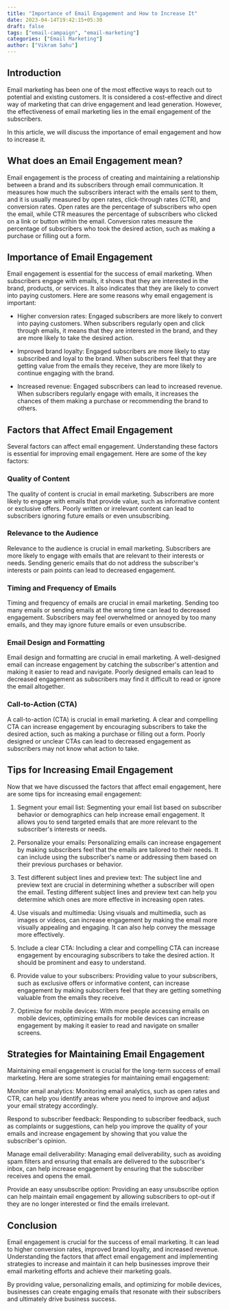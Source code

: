 ```yaml
---
title: "Importance of Email Engagement and How to Increase It"
date: 2023-04-14T19:42:15+05:30
draft: false
tags: ["email-campaign", "email-marketing"]
categories: ["Email Marketing"]
author: ["Vikram Sahu"]
---
```


## Introduction

Email marketing has been one of the most effective ways to reach out to potential and existing customers. It is considered a cost-effective and direct way of marketing that can drive engagement and lead generation. However, the effectiveness of email marketing lies in the email engagement of the subscribers.

In this article, we will discuss the importance of email engagement and how to increase it.

## What does an Email Engagement mean?

Email engagement is the process of creating and maintaining a relationship between a brand and its subscribers through email communication. It measures how much the subscribers interact with the emails sent to them, and it is usually measured by open rates, click-through rates (CTR), and conversion rates. Open rates are the percentage of subscribers who open the email, while CTR measures the percentage of subscribers who clicked on a link or button within the email. Conversion rates measure the percentage of subscribers who took the desired action, such as making a purchase or filling out a form.

## Importance of Email Engagement

Email engagement is essential for the success of email marketing. When subscribers engage with emails, it shows that they are interested in the brand, products, or services. It also indicates that they are likely to convert into paying customers. Here are some reasons why email engagement is important:

- Higher conversion rates: Engaged subscribers are more likely to convert into paying customers. When subscribers regularly open and click through emails, it means that they are interested in the brand, and they are more likely to take the desired action.

- Improved brand loyalty: Engaged subscribers are more likely to stay subscribed and loyal to the brand. When subscribers feel that they are getting value from the emails they receive, they are more likely to continue engaging with the brand.

- Increased revenue: Engaged subscribers can lead to increased revenue. When subscribers regularly engage with emails, it increases the chances of them making a purchase or recommending the brand to others.

## Factors that Affect Email Engagement

Several factors can affect email engagement. Understanding these factors is essential for improving email engagement. Here are some of the key factors:

### Quality of Content

The quality of content is crucial in email marketing. Subscribers are more likely to engage with emails that provide value, such as informative content or exclusive offers. Poorly written or irrelevant content can lead to subscribers ignoring future emails or even unsubscribing.

### Relevance to the Audience

Relevance to the audience is crucial in email marketing. Subscribers are more likely to engage with emails that are relevant to their interests or needs. Sending generic emails that do not address the subscriber's interests or pain points can lead to decreased engagement.

### Timing and Frequency of Emails

Timing and frequency of emails are crucial in email marketing. Sending too many emails or sending emails at the wrong time can lead to decreased engagement. Subscribers may feel overwhelmed or annoyed by too many emails, and they may ignore future emails or even unsubscribe.

### Email Design and Formatting

Email design and formatting are crucial in email marketing. A well-designed email can increase engagement by catching the subscriber's attention and making it easier to read and navigate. Poorly designed emails can lead to decreased engagement as subscribers may find it difficult to read or ignore the email altogether.

### Call-to-Action (CTA)

A call-to-action (CTA) is crucial in email marketing. A clear and compelling CTA can increase engagement by encouraging subscribers to take the desired action, such as making a purchase or filling out a form. Poorly designed or unclear CTAs can lead to decreased engagement as subscribers may not know what action to take.

## Tips for Increasing Email Engagement

Now that we have discussed the factors that affect email engagement, here are some tips for increasing email engagement:

1. Segment your email list: Segmenting your email list based on subscriber behavior or demographics can help increase email engagement. It allows you to send targeted emails that are more relevant to the subscriber's interests or needs.

2. Personalize your emails: Personalizing emails can increase engagement by making subscribers feel that the emails are tailored to their needs. It can include using the subscriber's name or addressing them based on their previous purchases or behavior.

3. Test different subject lines and preview text: The subject line and preview text are crucial in determining whether a subscriber will open the email. Testing different subject lines and preview text can help you determine which ones are more effective in increasing open rates.

4. Use visuals and multimedia: Using visuals and multimedia, such as images or videos, can increase engagement by making the email more visually appealing and engaging. It can also help convey the message more effectively.

5. Include a clear CTA: Including a clear and compelling CTA can increase engagement by encouraging subscribers to take the desired action. It should be prominent and easy to understand.

6. Provide value to your subscribers: Providing value to your subscribers, such as exclusive offers or informative content, can increase engagement by making subscribers feel that they are getting something valuable from the emails they receive.

7. Optimize for mobile devices: With more people accessing emails on mobile devices, optimizing emails for mobile devices can increase engagement by making it easier to read and navigate on smaller screens.

## Strategies for Maintaining Email Engagement

Maintaining email engagement is crucial for the long-term success of email marketing. Here are some strategies for maintaining email engagement:

Monitor email analytics: Monitoring email analytics, such as open rates and CTR, can help you identify areas where you need to improve and adjust your email strategy accordingly.

Respond to subscriber feedback: Responding to subscriber feedback, such as complaints or suggestions, can help you improve the quality of your emails and increase engagement by showing that you value the subscriber's opinion.

Manage email deliverability: Managing email deliverability, such as avoiding spam filters and ensuring that emails are delivered to the subscriber's inbox, can help increase engagement by ensuring that the subscriber receives and opens the email.

Provide an easy unsubscribe option: Providing an easy unsubscribe option can help maintain email engagement by allowing subscribers to opt-out if they are no longer interested or find the emails irrelevant.

## Conclusion

Email engagement is crucial for the success of email marketing. It can lead to higher conversion rates, improved brand loyalty, and increased revenue. Understanding the factors that affect email engagement and implementing strategies to increase and maintain it can help businesses improve their email marketing efforts and achieve their marketing goals.

By providing value, personalizing emails, and optimizing for mobile devices, businesses can create engaging emails that resonate with their subscribers and ultimately drive business success.
